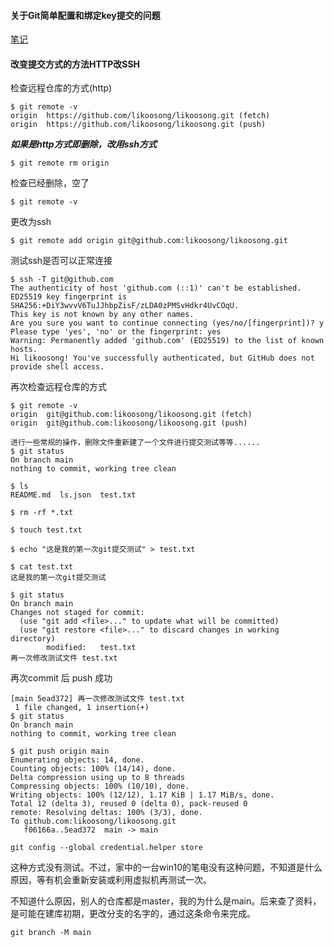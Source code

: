 #### 关于Git简单配置和绑定key提交的问题

[笔记](https://note.youdao.com/s/5BLLoYtA)

#### 改变提交方式的方法HTTP改SSH

检查远程仓库的方式(http)

```
$ git remote -v
origin  https://github.com/likoosong/likoosong.git (fetch)
origin  https://github.com/likoosong/likoosong.git (push)
```

***如果是http方式即删除，改用ssh方式***

```
$ git remote rm origin
```

检查已经删除，空了

```
$ git remote -v
```

更改为ssh

```
$ git remote add origin git@github.com:likoosong/likoosong.git
```

测试ssh是否可以正常连接

```
$ ssh -T git@github.com
The authenticity of host 'github.com (::1)' can't be established.
ED25519 key fingerprint is SHA256:+DiY3wvvV6TuJJhbpZisF/zLDA0zPMSvHdkr4UvCOqU.
This key is not known by any other names.
Are you sure you want to continue connecting (yes/no/[fingerprint])? y
Please type 'yes', 'no' or the fingerprint: yes
Warning: Permanently added 'github.com' (ED25519) to the list of known hosts.
Hi likoosong! You've successfully authenticated, but GitHub does not provide shell access.
```

再次检查远程仓库的方式

```
$ git remote -v
origin  git@github.com:likoosong/likoosong.git (fetch)
origin  git@github.com:likoosong/likoosong.git (push)
```

```
进行一些常规的操作，删除文件重新建了一个文件进行提交测试等等......
$ git status
On branch main
nothing to commit, working tree clean

$ ls
README.md  ls.json  test.txt

$ rm -rf *.txt

$ touch test.txt

$ echo "这是我的第一次git提交测试" > test.txt

$ cat test.txt
这是我的第一次git提交测试

$ git status
On branch main
Changes not staged for commit:
  (use "git add <file>..." to update what will be committed)
  (use "git restore <file>..." to discard changes in working directory)
        modified:   test.txt
再一次修改测试文件 test.txt
```

再次commit 后 push 成功

```
[main 5ead372] 再一次修改测试文件 test.txt
 1 file changed, 1 insertion(+)
$ git status
On branch main
nothing to commit, working tree clean

$ git push origin main
Enumerating objects: 14, done.
Counting objects: 100% (14/14), done.
Delta compression using up to 8 threads
Compressing objects: 100% (10/10), done.
Writing objects: 100% (12/12), 1.17 KiB | 1.17 MiB/s, done.
Total 12 (delta 3), reused 0 (delta 0), pack-reused 0
remote: Resolving deltas: 100% (3/3), done.
To github.com:likoosong/likoosong.git
   f06166a..5ead372  main -> main
```
```
git config --global credential.helper store
```
这种方式没有测试。不过，家中的一台win10的笔电没有这种问题，不知道是什么原因，等有机会重新安装或利用虚拟机再测试一次。

不知道什么原因，别人的仓库都是master，我的为什么是main。后来查了资料，是可能在建库初期，更改分支的名字的，通过这条命令来完成。 
```
git branch -M main 
```
